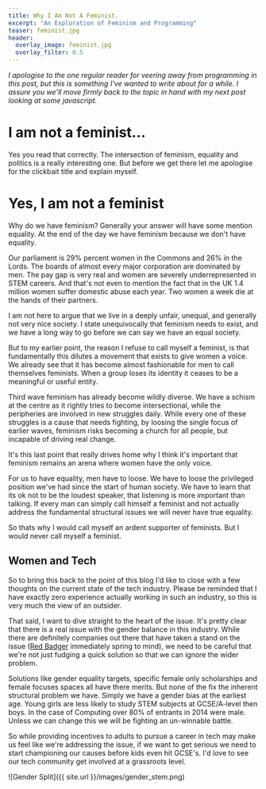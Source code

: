 ```yaml
---
title: Why I Am Not A Feminist.
excerpt: "An Exploration of Feminism and Programming"
teaser: feminist.jpg
header:
  overlay_image: feminist.jpg
  overlay_filter: 0.5
---
```

*I apologise to the one regular reader for veering away from programming in this post, but this is something I've wanted to write about for a while. I assure you we'll move firmly back to the topic in hand with my next post looking at some javascript.*   

# I am not a feminist...

Yes you read that correctly. The intersection of feminism, equality and politics is a really interesting one. But before we get there let me apologise for the clickbait title and explain myself.

# Yes, I am not a feminist

Why do we have feminism? Generally your answer will have some mention equality. At the end of the day we have feminism because we don't have equality.

Our parliament is 29% percent women in the Commons and 26% in the Lords. The boards of almost every major corporation are dominated by men. The pay gap is very real and women are severely underrepresented in STEM careers. And that's not even to mention the fact that in the UK 1.4 million women suffer domestic abuse each year. Two women a week die at the hands of their partners.

I am not here to argue that we live in a deeply unfair, unequal, and generally not very nice society. I state unequivocally that feminism needs to exist, and we have a long way to go before we can say we have an equal society.

But to my earlier point, the reason I refuse to call myself a feminist, is that fundamentally this dilutes a movement that exists to give women a voice. We already see that it has become almost fashionable for men to call themselves feminists. When a group loses its identity it ceases to be a meaningful or useful entity.

Third wave feminism has already become wildly diverse. We have a schism at the centre as it rightly tries to become intersectional, while the peripheries are involved in new struggles daily. While every one of these struggles is a cause that needs fighting, by loosing the single focus of earlier waves, feminism risks becoming a church for all people, but incapable of driving real change.

It's this last point that really drives home why I think it's important that feminism remains an arena where women have the only voice.

For us to have equality, men have to loose. We have to loose the privileged position we've had since the start of human society. We have to learn that its ok not to be the loudest speaker, that listening is more important than talking. If every man can simply call himself a feminist and not actually address the fundamental structural issues we will never have true equality.

So thats why I would call myself an ardent supporter of feminists. But I would never call myself a feminist.

## Women and Tech

So to bring this back to the point of this blog I'd like to close with a few thoughts on the current state of the tech industry. Please be reminded that I have exactly zero experience actually working in such an industry, so this is very much the view of an outsider.

That said, I want to dive straight to the heart of the issue. It's pretty clear that there is a real issue with the gender balance in this industry. While there are definitely companies out there that have taken a stand on the issue ([Red Badger](https://red-badger.com/) immediately spring to mind), we need to be careful that we're not just fudging a quick solution so that we can ignore the wider problem.

Solutions like gender equality targets, specific female only scholarships and female focuses spaces all have there merits. But none of the fix the inherent structural problem we have. Simply we have a gender bias at the earliest age. Young girls are less likely to study STEM subjects at GCSE/A-level then boys. In the case of Computing over 80% of entrants in 2014 were male. Unless we can change this we will be fighting an un-winnable battle.

So while providing incentives to adults to pursue a career in tech may make us feel like we're addressing the issue, if we want to get serious we need to start championing our causes before kids even hit GCSE's. I'd love to see our tech community get involved at a grassroots level.

![Gender Split]({{ site.url }}/images/gender_stem.png)
